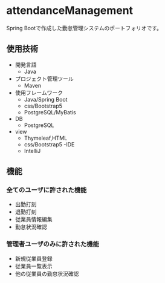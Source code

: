 # attendanceManagement
Spring Bootで作成した勤怠管理システムのポートフォリオです。

## 使用技術
- 開発言語
  - Java
- プロジェクト管理ツール
  - Maven
- 使用フレームワーク
  - Java/Spring Boot
  - css/Bootstrap5
  - PostgreSQL/MyBatis
- DB
  - PostgreSQL
- view
  - Thymeleaf,HTML
  - css/Bootstrap5
-IDE 
  - IntelliJ



## 機能
### 全てのユーザに許された機能
- 出勤打刻
- 退勤打刻
- 従業員情報編集
- 勤怠状況確認

### 管理者ユーザのみに許された機能
- 新規従業員登録
- 従業員一覧表示
- 他の従業員の勤怠状況確認
